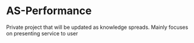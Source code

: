 # AS-Performance
Private project that will be updated as knowledge spreads. Mainly focuses on presenting service to user  

